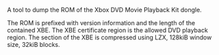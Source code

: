 A tool to dump the ROM of the Xbox DVD Movie Playback Kit dongle.

The ROM is prefixed with version information and the length of the contained XBE.
The XBE certificate region is the allowed DVD playback region.
The section of the XBE is compressed using LZX, 128kiB window size, 32kiB blocks.
